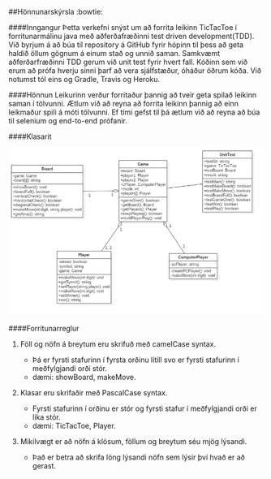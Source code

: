 ﻿##Hönnunarskýrsla :bowtie:

####Inngangur
Þetta verkefni snýst um að forrita leikinn TicTacToe í forritunarmálinu java með aðferðafræðinni test driven development(TDD).
Við byrjum á að búa til repository á GitHub fyrir hópinn til þess að geta haldið öllum gögnum á einum stað og unnið saman.
Samkvæmt aðferðarfræðinni TDD gerum við unit test fyrir hvert fall.
Kóðinn sem við erum að prófa hverju sinni þarf að vera sjálfstæður, óháður öðrum kóða. 
Við notumst tól eins og Gradle, Travis og Heroku.


####Hönnun
	Leikurinn verður forritaður þannig að tveir geta spilað leikinn saman í tölvunni. 
	Ætlum við að reyna að forrita leikinn þannig að einn leikmaður spili á móti tölvunni. 
	Ef tími gefst til þá ætlum við að reyna að búa til selenium og end-to-end prófanir.

####Klasarit

![](img/ClassDiagram.jpg?raw=true)

####Forritunarreglur

1. Föll og nöfn á breytum eru skrifuð með camelCase syntax.
    - Þá er fyrsti stafurinn í fyrsta orðinu lítill svo er fyrsti stafurinn í meðfylgjandi orði stór.
	- dæmi: showBoard, makeMove.

2. Klasar eru skrifaðir með PascalCase syntax.
    - Fyrsti stafurinn í orðinu er stór og fyrsti stafur í meðfylgjandi orði er líka stór.
 	- dæmi: TicTacToe, Player.

3. Mikilvægt er að nöfn á klösum, föllum og breytum séu mjög lýsandi. 
    - Það er betra að skrifa löng lýsandi nöfn sem lýsir því hvað er að gerast.



